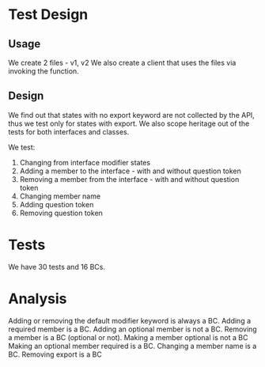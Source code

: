 # Test Design

## Usage

We create 2 files - v1, v2
We also create a client that uses the files via invoking the function.

## Design

We find out that states with no export keyword are not collected by the API, thus we test only for states with export.
We also scope heritage out of the tests for both interfaces and classes.

We test:

1. Changing from interface modifier states
2. Adding a member to the interface - with and without question token
3. Removing a member from the interface - with and without question token
4. Changing member name
5. Adding question token
6. Removing question token

# Tests

We have 30 tests and 16 BCs.

# Analysis

Adding or removing the default modifier keyword is always a BC.
Adding a required member is a BC.
Adding an optional member is not a BC.
Removing a member is a BC (optional or not).
Making a member optional is not a BC
Making an optional member required is a BC.
Changing a member name is a BC.
Removing export is a BC
